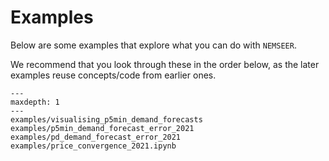 # Examples

Below are some examples that explore what you can do with `NEMSEER`.

We recommend that you look through these in the order below, as the later examples reuse concepts/code from earlier ones.

```{toctree}
---
maxdepth: 1
---
examples/visualising_p5min_demand_forecasts
examples/p5min_demand_forecast_error_2021
examples/pd_demand_forecast_error_2021
examples/price_convergence_2021.ipynb
```
